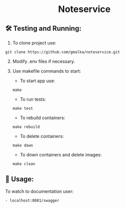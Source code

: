 <h1 align="center">
  Noteservice
  </h1>

  ## 🛠 Testing and Running:
  1. To clone project use:
  ```shell
  git clone https://github.com/gmalka/noteservice.git
  ```
  2. Modify .env files if necessary.
  3. Use makefile commands to start:

     - To start app use:
      ```shell
      make
      ```
     - To run tests:
      ```shell
      make test
      ```
     - To rebuild containers:
      ```shell
      make rebuild
      ```
     - To delete containers:
      ```shell
      make down
      ```
     - To down containers and delete images:
      ```shell
      make clean
      ```

  ## 🚀 Usage:
  To watch to documentation user:
  
    - localhost:8081/swagger 


  <br/>
